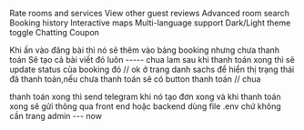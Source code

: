 <!-- Password reset functionality  -->

Rate rooms and services
View other guest reviews
Advanced room search
Booking history
Interactive maps
Multi-language support
Dark/Light theme toggle
Chatting
Coupon

Khi ấn vào đăng bài thì nó sẽ thêm vào bảng booking nhưng chưa thanh toán
Sẽ tạo cả bài viết đó luôn
----- chua lam
sau khi thanh toán xong thì sẽ update status của booking đó // ok
ở trang danh sachs để hiển thị trạng thái đã thanh toán,nếu chưa thanh toán sẽ có button thanh toán // chua

thanh toán xong thì send telegram khi nó tạo đơn xong và khi thanh toán xong sẽ gửi thông qua front end hoặc backend dùng file .env chứ không cần trang admin --- now
